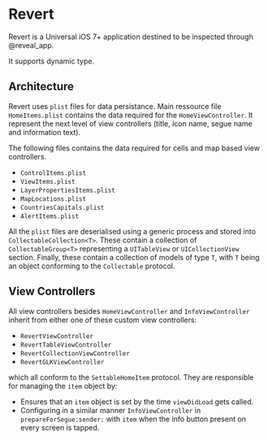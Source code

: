**Revert**
==========

Revert is a Universal iOS 7+ application destined to be inspected through @reveal_app.

It supports dynamic type.

Architecture
-----------

Revert uses `plist` files for data persistance. Main ressource file `HomeItems.plist` contains the data required for the `HomeViewController`. It represent the next level of view controllers (title, icon name, segue name and information text).

The following files contains the data required for cells and map based view controllers.

- `ControlItems.plist`
- `ViewItems.plist`
- `LayerPropertiesItems.plist`
- `MapLocations.plist`
- `CountriesCapitals.plist`
- `AlertItems.plist`

All the `plist` files are deserialised using a generic process and stored into `CollectableCollection<T>`. These contain a collection of `CollectableGroup<T>` representing a `UITableView` or `UICollectionView` section. Finally, these contain a collection of models of type `T`, with `T` being an object conforming to the `Collectable` protocol.

View Controllers
----------------

All view controllers besides `HomeViewController` and `InfoViewController` inherit from either one of these custom view controllers:

- `RevertViewController`
- `RevertTableViewController`
- `RevertCollectionViewController`
- `RevertGLKViewController`

which all conform to the `SettableHomeItem` protocol. They are responsible for managing the `item` object by:

- Ensures that an `item` object is set by the time `viewDidLoad` gets called.
- Configuring in a similar manner `InfoViewController` in `prepareForSegue:sender:` with `item` when the info button present on every screen is tapped.

